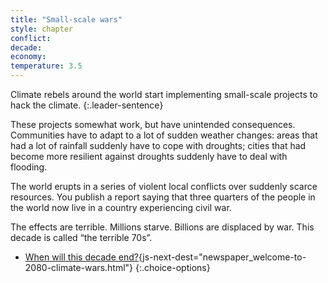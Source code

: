 ```yaml
---
title: "Small-scale wars"
style: chapter
conflict: 
decade: 
economy: 
temperature: 3.5
---
```


Climate rebels around the world start implementing small-scale projects to hack the climate. 
{:.leader-sentence}

These projects somewhat work, but have unintended consequences. Communities have to adapt to a lot of sudden weather changes: areas that had a lot of rainfall suddenly have to cope with droughts; cities that had become more resilient against droughts suddenly have to deal with flooding.

The world erupts in a series of violent local conflicts over suddenly scarce resources. You publish a report saying that three quarters of the people in the world now live in a country experiencing civil war.

The effects are terrible. Millions starve. Billions are displaced by war. This decade is called “the terrible 70s”.

- [When will this decade end?](part-page_2080.html){js-next-dest="newspaper_welcome-to-2080-climate-wars.html"}
{:.choice-options}
